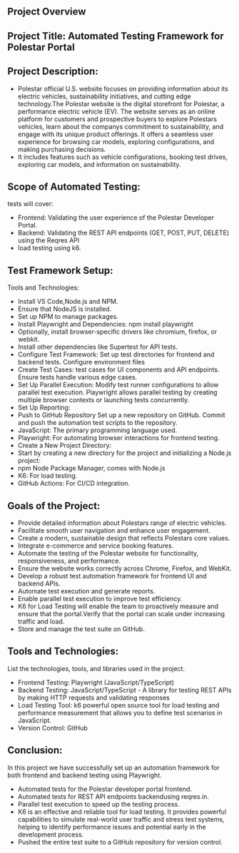 ## Project Overview










## Project Title: Automated Testing Framework for Polestar Portal 

## Project Description:

 - Polestar official U.S. website focuses on providing information about its electric vehicles, sustainability initiatives, and cutting edge technology.The Polestar website is the digital storefront for Polestar, a performance electric vehicle (EV). The website serves as an online platform for customers and prospective buyers to explore Polestars vehicles, learn about the companys commitment to sustainability, and engage with its unique product offerings. It offers a seamless user experience for browsing car models, exploring configurations, and making purchasing decisions.
- It includes features such as vehicle configurations, booking test drives, exploring car models, and information on sustainability.

## Scope of Automated Testing:
tests will cover:

- Frontend: Validating the user experience of the Polestar Developer Portal.
- Backend: Validating the REST API endpoints (GET, POST, PUT, DELETE) using the Reqres API 
- load testing using k6.

## Test Framework Setup:
Tools and Technologies:
- Install VS Code,Node.js and NPM.
- Ensure that NodeJS is installed.
- Set up NPM to manage packages.
- Install Playwright and Dependencies:
npm install playwright
- Optionally, install browser-specific drivers like chromium, firefox, or webkit.
- Install other dependencies like Supertest for API tests.
- Configure Test Framework: 
Set up test directories for frontend and backend tests.
Configure environment files 
- Create Test Cases:
test cases for UI components and API endpoints.
Ensure tests handle various edge cases.
- Set Up Parallel Execution:
Modify test runner configurations to allow parallel test execution.
Playwright allows parallel testing by creating multiple browser contexts or launching tests concurrently.
- Set Up Reporting:
- Push to GitHub Repository
Set up a new repository on GitHub.
Commit and push the automation test scripts to the repository.
- JavaScript: The primary programming language used.
- Playwright: For automating browser interactions for frontend testing.
- Create a New Project Directory:
- Start by creating a new directory for the project and initializing a Node.js project:
- npm Node Package Manager, comes with Node.js
- K6: For load testing.
- GitHub Actions: For CI/CD integration.


 ## Goals of the Project:
 
- Provide detailed information about Polestars range of electric vehicles.
- Facilitate smooth user navigation and enhance user engagement.
- Create a modern, sustainable design that reflects Polestars core values.
- Integrate e-commerce and service booking features.
- Automate the testing of the Polestar website for functionality, responsiveness, and performance.
- Ensure the website works correctly across Chrome, Firefox, and WebKit. 
- Develop a robust test automation framework for frontend UI and backend APIs.
- Automate test execution and generate reports.
- Enable parallel test execution to improve test efficiency.
- K6 for Load Testing will enable the team to proactively measure and ensure that the portal.Verify that the portal can scale under increasing traffic and load.
- Store and manage the test suite on GitHub.

## Tools and Technologies:
List the technologies, tools, and libraries used in the project.

- Frontend Testing: Playwright (JavaScript/TypeScript) 
- Backend Testing: JavaScript/TypeScript - A library for testing REST APIs by making HTTP requests and validating responses
- Load Testing Tool: k6 powerful open source tool for load testing and performance measurement that allows you to define test scenarios in JavaScript.
- Version Control: GitHub

## Conclusion:
In this project we have successfully set up an automation framework for both frontend and backend testing using Playwright. 

- Automated tests for the Polestar developer portal frontend.
- Automated tests for REST API endpoints backendusing reqres.in.
- Parallel test execution to speed up the testing process.
- K6 is an effective and reliable tool for load testing. It provides powerful capabilities to simulate real-world user traffic and stress test systems, helping to identify performance issues and potential  early in the development process.
- Pushed the entire test suite to a GitHub repository for version control.


